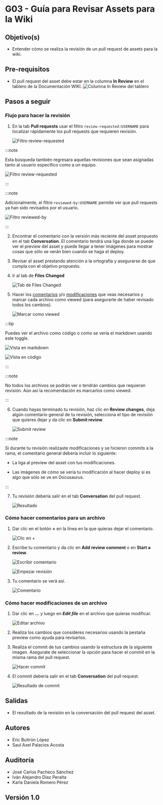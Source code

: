 # G03 - Guía para Revisar Assets para la Wiki

## Objetivo(s)

- Entender cómo se realiza la revisión de un pull request de assets para la wiki.

## Pre-requisitos

- El pull request del asset debe estar en la columna **In Review** en el tablero de la Documentación WIKI.
  ![Columna In Review del tablero](../../static/img/guias/G03/in-review-column.png)

## Pasos a seguir

### Flujo para hacer la revisión

1. En la tab **Pull requests** usar el filtro `review-requested:USERNAME` para localizar rápidamente los pull requests que requieren revisión.

   ![Filtro review-requested](../../static/img/guias/G03/search-review-requested.png)

:::note

Esta búsqueda también regresara aquellas revisiones que sean asignadas tanto al usuario específico como a un equipo.

![Filtro review-requested](../../static/img/guias/G03/reviewers.png)

:::

:::note

Adicionalmente, el filtro `reviewed-by:USERNAME` permite ver que pull requests ya han sido revisados por el usuario.

![Filtro reviewed-by](../../static/img/guias/G03/search-reviewed-by.png)

:::

2. Encontrar el comentario con la versión más reciente del asset propuesto en el tab **Conversation**. El comentario tendrá una liga donde se puede ver el preview del asset y puede llegar a tener imágenes para mostrar cosas que sólo se verán bien cuando se haga el deploy.

3. Revisar el asset prestando atención a la ortografía y asegurarse de que cumpla con el objetivo propuesto.

4. Ir al tab de **Files Changed**

   ![Tab de Files Changed](../../static/img/guias/G03/files-changed.png)

5. Hacer los [comentarios](#cómo-hacer-comentarios-para-un-archivo) y/o [modificaciones](#cómo-hacer-modificaciones-de-un-archivo) que veas necesarios y marcar cada archivo como viewed (para asegurarte de haber revisado todos los cambios).

   ![Marcar como viewed](../../static/img/guias/G03/mark-viewed.png)

:::tip

Puedes ver el archivo como código o como se vería el markdown usando este toggle.

![Vista en markdown](../../static/img/guias/G03/markdown-toggle.png)

![Vista en código](../../static/img/guias/G03/markdown-toggle-2.png)

:::

:::note

No todos los archivos se podrán ver o tendrán cambios que requieran revisión. Aún así la recomendación es marcarlos como viewed.

:::

6. Cuando hayas terminado tu revisión, haz clic en **Review changes**, deja algún comentario general de tu revisión, selecciona el tipo de revisión que quieres dejar y da clic en **Submit review**.

   ![Submit review](../../static/img/guias/G03/submit-review.png)

:::note

Si durante tu revisión realizaste modificaciones y se hicieron commits a la rama, el comentario general debería incluir lo siguiente:

- La liga al preview del asset con tus modificaciones.

- Las imágenes de cómo se vería tu modificación al hacer deploy si es algo que sólo se ve en Docusaurus.

:::

7. Tu revisión debería salir en el tab **Conversation** del pull request.

   ![Resultado](../../static/img/guias/G03/final-result.png)

### Cómo hacer comentarios para un archivo

1. Dar clic en el botón **+** en la línea en la que quieras dejar el comentario.

   ![Clic en +](../../static/img/guias/G03/inline-comment.png)

2. Escribe tu comentario y da clic en **Add review comment** o en **Start a review**.

   ![Escribir comentario](../../static/img/guias/G03/add-comment.png)

   ![Empezar revisión](../../static/img/guias/G03/start-review.png)

3. Tu comentario se verá así.

   ![Comentario](../../static/img/guias/G03/comment-saved.png)

### Cómo hacer modificaciones de un archivo

1. Dar clic en **...** y luego en **_Edit file_** en el archivo que quieras modificar.

   ![Editar archivo](../../static/img/guias/G03/edit-file.png)

2. Realiza los cambios que consideres necesarios usando la pestaña preview como ayuda para revisarlos.

3. Realiza el commit de tus cambios usando la estructura de la siguiente imagen. Asegurate de seleccionar la opción para hacer el commit en la misma rama del pull request.

   ![Hacer commit](../../static/img/guias/G03/commit-changes.png)

4. El commit debería salir en el tab **Conversation** del pull request.

   ![Resultado de commit](../../static/img/guias/G03/commit-history.png)

## Salidas

- El resultado de la revisión en la conversación del pull request del asset.

## Autores

- Eric Buitrón López
- Saul Axel Palacios Acosta

## Auditoría

- José Carlos Pacheco Sánchez
- Iván Alejandro Díaz Peralta
- Karla Daniela Romero Pérez

## Versión 1.0
